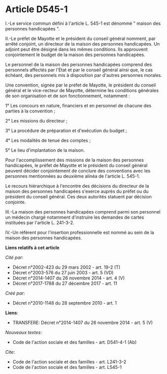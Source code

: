 # Article D545-1

I.-Le service commun défini à l'article L. 545-1 est dénommé " maison des personnes handicapées ". 

II.-Le préfet de Mayotte et le président du conseil général nomment, par arrêté conjoint, un directeur de la maison des
personnes handicapées. Un adjoint peut être désigné dans les mêmes conditions. Ils approuvent conjointement le budget de la
maison des personnes handicapées. 

Le personnel de la maison des personnes handicapées comprend des personnels affectés par l'Etat et par le conseil général
ainsi que, le cas échéant, des personnels mis à disposition par d'autres personnes morales. 

Une convention, signée par le préfet de Mayotte, le président du conseil général et le vice-recteur de Mayotte, détermine les
conditions générales de son organisation et de son fonctionnement, notamment : 

1° Les concours en nature, financiers et en personnel de chacune des parties à la convention ; 

2° Les missions du directeur ; 

3° La procédure de préparation et d'exécution du budget ; 

4° Les modalités de tenue des comptes ; 

5° Le lieu d'implantation de la maison. 

Pour l'accomplissement des missions de la maison des personnes handicapées, le préfet de Mayotte et le président du conseil
général peuvent décider conjointement de conclure des conventions avec les personnes mentionnées au deuxième alinéa de
l'article L. 545-1. 

Le recours hiérarchique à l'encontre des décisions du directeur de la maison des personnes handicapées s'exerce auprès du
préfet ou du président du conseil général. Ces deux autorités statuent par décision conjointe. 

III.-La maison des personnes handicapées comprend parmi son personnel un médecin chargé notamment d'instruire les demandes de
cartes instituées par l'article L. 241-3-2. 

IV.-Un référent pour l'insertion professionnelle est nommé au sein de la maison des personnes handicapées.

**Liens relatifs à cet article**

_Cité par_:

  - Décret n°2002-423 du 29 mars 2002 - art. 19-2 (T)
  - Décret n°2003-576 du 27 juin 2003 - art. 5 (VD)
  - Décret n°2014-1407 du 26 novembre 2014 - art. 4 (V)
  - Décret n°2017-1788 du 27 décembre 2017 - art. 11

_Créé par_:

  - Décret n°2010-1148 du 28 septembre 2010 - art. 1

**Liens**:

  - TRANSFERE: Décret n°2014-1407 du 26 novembre 2014 - art. 5 (V)

_Nouveaux textes_:

  - Code de l'action sociale et des familles - art. D541-4-1 (Ab)

_Cite_:

  - Code de l'action sociale et des familles - art. L241-3-2
  - Code de l'action sociale et des familles - art. L545-1
